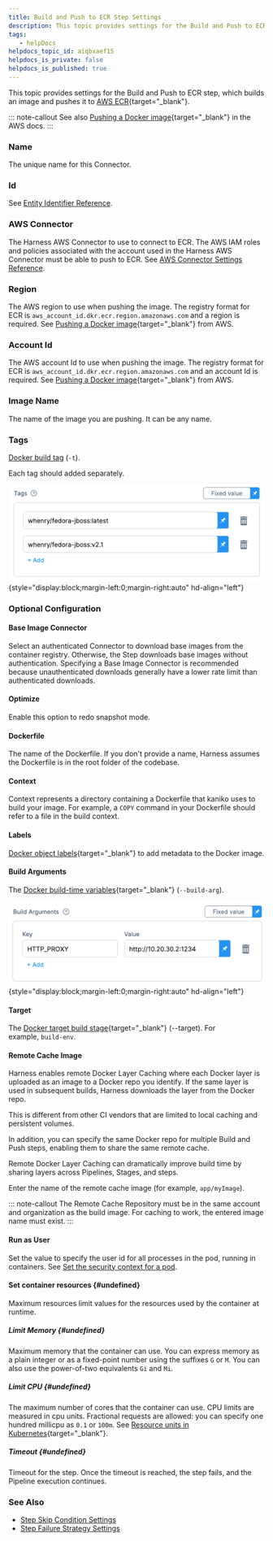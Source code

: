 ```yaml
---
title: Build and Push to ECR Step Settings
description: This topic provides settings for the Build and Push to ECR step, which builds an image and pushes it to AWS ECR. See also Pushing a Docker image in the AWS docs. Name. The unique name for this Connec…
tags: 
   - helpDocs
helpdocs_topic_id: aiqbxaef15
helpdocs_is_private: false
helpdocs_is_published: true
---
```


This topic provides settings for the Build and Push to ECR step, which
builds an image and pushes it to [AWS
ECR](https://docs.aws.amazon.com/AmazonECR/latest/userguide/what-is-ecr.html){target="_blank"}.

::: note-callout
See also [Pushing a Docker
image](https://docs.aws.amazon.com/AmazonECR/latest/userguide/docker-push-ecr-image.html){target="_blank"}
in the AWS docs.
:::

### Name

The unique name for this Connector.

### Id

See [Entity Identifier
Reference](/article/li0my8tcz3-entity-identifier-reference).

### AWS Connector

The Harness AWS Connector to use to connect to ECR. The AWS IAM roles
and policies associated with the account used in the Harness AWS
Connector must be able to push to ECR. See [AWS Connector Settings
Reference](/article/m5vkql35ca-aws-connector-settings-reference).

### Region

The AWS region to use when pushing the image. The registry format for
ECR is `aws_account_id.dkr.ecr.region.amazonaws.com` and a region is
required. See [Pushing a Docker
image](https://docs.aws.amazon.com/AmazonECR/latest/userguide/docker-push-ecr-image.html){target="_blank"}
from AWS.

### Account Id

The AWS account Id to use when pushing the image. The registry format
for ECR is `aws_account_id.dkr.ecr.region.amazonaws.com` and an account
Id is required. See [Pushing a Docker
image](https://docs.aws.amazon.com/AmazonECR/latest/userguide/docker-push-ecr-image.html){target="_blank"}
from AWS.

### Image Name

The name of the image you are pushing. It can be any name.

### Tags

[Docker build
tag](https://docs.docker.com/engine/reference/commandline/build/#tag-an-image--t) (`-t`).

Each tag should added separately.

![](./static/build-and-push-to-ecr-step-settings-18.png){style="display:block;margin-left:0;margin-right:auto"
hd-align="left"}

### Optional Configuration

#### Base Image Connector

Select an authenticated Connector to download base images from the
container registry. Otherwise, the Step downloads base images without
authentication. Specifying a Base Image Connector is recommended because
unauthenticated downloads generally have a lower rate limit than
authenticated downloads. ​

#### Optimize

Enable this option to redo snapshot mode.

#### Dockerfile

The name of the Dockerfile. If you don\'t provide a name, Harness
assumes the Dockerfile is in the root folder of the codebase.

#### Context

Context represents a directory containing a Dockerfile that kaniko uses
to build your image. For example, a `COPY` command in your Dockerfile
should refer to a file in the build context.

#### Labels

[Docker object
labels](https://docs.docker.com/config/labels-custom-metadata/){target="_blank"} to
add metadata to the Docker image.

#### Build Arguments

The [Docker build-time
variables](https://docs.docker.com/engine/reference/commandline/build/#set-build-time-variables---build-arg){target="_blank"} (`--build-arg`).

![](./static/build-and-push-to-ecr-step-settings-19.png){style="display:block;margin-left:0;margin-right:auto"
hd-align="left"}

#### Target

The [Docker target build
stage](https://docs.docker.com/engine/reference/commandline/build/#specifying-target-build-stage---target){target="_blank"} (\--target).
For example, `build-env`.

#### Remote Cache Image

Harness enables remote Docker Layer Caching where each Docker layer is
uploaded as an image to a Docker repo you identify. If the same layer is
used in subsequent builds, Harness downloads the layer from the Docker
repo.

This is different from other CI vendors that are limited to local
caching and persistent volumes.

In addition, you can specify the same Docker repo for multiple Build and
Push steps, enabling them to share the same remote cache.

Remote Docker Layer Caching can dramatically improve build time by
sharing layers across Pipelines, Stages, and steps.

Enter the name of the remote cache image (for example, `app/myImage`).

::: note-callout
The Remote Cache Repository must be in the same account and organization
as the build image. For caching to work, the entered image name must
exist.
:::

#### Run as User

Set the value to specify the user id for all processes in the pod,
running in containers. See [Set the security context for a
pod](https://kubernetes.io/docs/tasks/configure-pod-container/security-context/#set-the-security-context-for-a-pod).

#### Set container resources {#undefined}

Maximum resources limit values for the resources used by the container
at runtime.

##### Limit Memory {#undefined}

Maximum memory that the container can use. You can express memory as a
plain integer or as a fixed-point number using the suffixes `G` or `M`.
You can also use the power-of-two equivalents `Gi` and `Mi`.

##### Limit CPU {#undefined}

The maximum number of cores that the container can use. CPU limits are
measured in cpu units. Fractional requests are allowed: you can specify
one hundred millicpu as `0.1` or `100m`. See [Resource units in
Kubernetes](https://kubernetes.io/docs/concepts/configuration/manage-resources-containers/#resource-units-in-kubernetes){target="_blank"}.

##### Timeout {#undefined}

Timeout for the step. Once the timeout is reached, the step fails, and
the Pipeline execution continues.

### See Also

-   [Step Skip Condition
    Settings](/article/i36ibenkq2-step-skip-condition-settings)
-   [Step Failure Strategy
    Settings](/article/htrur23poj-step-failure-strategy-settings)
